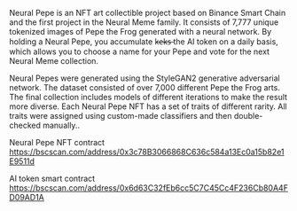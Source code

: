 Neural Pepe is an NFT art collectible project based on Binance Smart Chain and the first project in the Neural Meme family. It consists of 7,777 unique tokenized images of Pepe the Frog generated with a neural network. By holding a Neural Pepe, you accumulate k̶e̶k̶s̶ the AI token on a daily basis, which allows you to choose a name for your Pepe and vote for the next Neural Meme collection.

Neural Pepes were generated using the StyleGAN2 generative adversarial network. The dataset consisted of over 7,000 different Pepe the Frog arts. The final collection includes models of different iterations to make the result more diverse. Each Neural Pepe NFT has a set of traits of different rarity. All traits were assigned using custom-made classifiers and then double-checked manually..

Neural Pepe NFT contract
https://bscscan.com/address/0x3c78B3066868C636c584a13Ec0a15b82e1E9511d

AI token smart contract
https://bscscan.com/address/0x6d63C32fEb6cc5C7C45Cc4F236Cb80A4FD09AD1A
